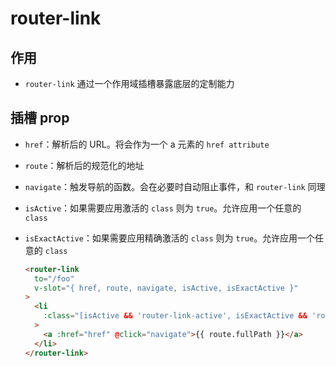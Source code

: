 # router-link

## 作用

  - `router-link` 通过一个作用域插槽暴露底层的定制能力

## 插槽 prop

  - `href`：解析后的 URL。将会作为一个 a 元素的 `href attribute`

  - `route`：解析后的规范化的地址

  - `navigate`：触发导航的函数。会在必要时自动阻止事件，和 `router-link` 同理

  - `isActive`：如果需要应用激活的 `class` 则为 `true`。允许应用一个任意的 `class`

  - `isExactActive`：如果需要应用精确激活的 `class` 则为 `true`。允许应用一个任意的 `class`

    ```html
    <router-link
      to="/foo"
      v-slot="{ href, route, navigate, isActive, isExactActive }"
    >
      <li
        :class="[isActive && 'router-link-active', isExactActive && 'router-link-exact-active']"
      >
        <a :href="href" @click="navigate">{{ route.fullPath }}</a>
      </li>
    </router-link>
    ```
